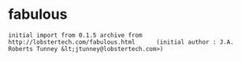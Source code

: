 fabulous
========

    initial import from 0.1.5 archive from     http://lobstertech.com/fabulous.html      (initial author : J.A. Roberts Tunney &lt;jtunney@lobstertech.com>)